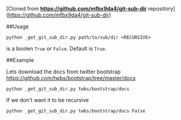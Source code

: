[Cloned from **https://github.com/mfbx9da4/git-sub-dir** repository] (https://github.com/mfbx9da4/git-sub-dir)

##Usage
      

    python _get_git_sub_dir.py path/to/sub/dir <RECURSIVE>
    
<RECURSIVE> is a boolen `True` or `False`. Default is `True`.


##Example

Lets download the docs from twitter bootstrap https://github.com/twbs/bootstrap/tree/master/docs

    python _get_git_sub_dir.py twbs/bootstrap/docs

If we don't want it to be recursive

    python _get_git_sub_dir.py twbs/bootstrap/docs False
